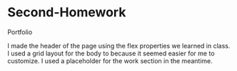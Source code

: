 # Second-Homework
Portfolio

I made the header of the page using the flex properties we learned in class. I used a grid layout for the body to because it seemed easier for me to customize. I used a placeholder for the work section in the meantime. 